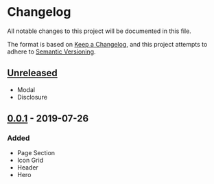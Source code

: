 # Changelog

All notable changes to this project will be documented in this file.

The format is based on [Keep a Changelog](https://keepachangelog.com/en/1.0.0/),
and this project attempts to adhere to [Semantic Versioning](https://semver.org/spec/v2.0.0.html).

## [Unreleased]

- Modal
- Disclosure

## [0.0.1] - 2019-07-26

### Added

- Page Section
- Icon Grid
- Header
- Hero

[unreleased]: https://github.com/weschang15/semantic-blocks/compare/develop
[0.0.1]: https://github.com/weschang15/semantic-blocks/tree/v0.0.1

